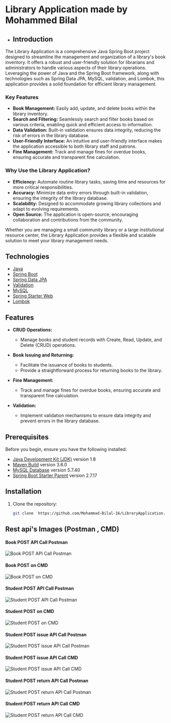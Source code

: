 # Library Application made by Mohammed Bilal

- ## Introduction

The Library Application is a comprehensive Java Spring Boot project designed to streamline the management and organization of a library's book inventory. It offers a robust and user-friendly solution for librarians and administrators to handle various aspects of their library operations. Leveraging the power of Java and the Spring Boot framework, along with technologies such as Spring Data JPA, MySQL, validation, and Lombok, this application provides a solid foundation for efficient library management.

### Key Features

- **Book Management:** Easily add, update, and delete books within the library inventory.
- **Search and Filtering:** Seamlessly search and filter books based on various criteria, enabling quick and efficient access to information.
- **Data Validation:** Built-in validation ensures data integrity, reducing the risk of errors in the library database.
- **User-Friendly Interface:** An intuitive and user-friendly interface makes the application accessible to both library staff and patrons.
- **Fine Management:** Track and manage fines for overdue books, ensuring accurate and transparent fine calculation.

### Why Use the Library Application?

- **Efficiency:** Automate routine library tasks, saving time and resources for more critical responsibilities.
- **Accuracy:** Minimize data entry errors through built-in validation, ensuring the integrity of the library database.
- **Scalability:** Designed to accommodate growing library collections and adapt to evolving requirements.
- **Open Source:** The application is open-source, encouraging collaboration and contributions from the community.

Whether you are managing a small community library or a large institutional resource center, the Library Application provides a flexible and scalable solution to meet your library management needs.

## Technologies
- [Java](https://www.java.com/)
- [Spring Boot](https://spring.io/projects/spring-boot)
- [Spring Data JPA](https://spring.io/projects/spring-data-jpa)
- [Validation](https://docs.spring.io/spring-framework/docs/current/reference/html/core.html#validation)
- [MySQL](https://www.mysql.com/)
- [Spring Starter Web](https://spring.io/guides/gs/spring-boot/)
- [Lombok](https://projectlombok.org/)

## Features
- **CRUD Operations:**
   - Manage books and student records with Create, Read, Update, and Delete (CRUD) operations.

- **Book Issuing and Returning:**
   - Facilitate the issuance of books to students.
   - Provide a straightforward process for returning books to the library.

- **Fine Management:**
   - Track and manage fines for overdue books, ensuring accurate and transparent fine calculation.

- **Validation:**
   - Implement validation mechanisms to ensure data integrity and prevent errors in the library database.

## Prerequisites

Before you begin, ensure you have the following installed:

- [Java Development Kit (JDK)](https://www.oracle.com/java/technologies/javase-downloads.html) version 1.8
- [Maven Build](https://maven.apache.org/download.cgi) version 3.6.0
- [MySQL Database](https://www.mysql.com/) version 5.7.40
- [Spring Boot Starter Parent](https://spring.io/projects/spring-boot) version 2.7.17

## Installation

1. Clone the repository:
   ```bash
   git clone  https://github.com/Mohammad-Bilal-16/LibraryApplication.git
   
## Rest api's Images (Postman , CMD)

#### Book POST API Call Postman

![Book POST API Call Postman](images/PostingBook.png)

#### Book POST on CMD
![Book POST on CMD](images/PostingBookCmd.png)

#### Student POST API Call Postman
![Student POST API Call Postman](images/PostingStudent.png)

#### Student POST on CMD
![Student POST on CMD](images/PostingStudentCmd.png)

#### Student POST **issue** API Call Postman
![Student POST **issue** API Call Postman](images/IssueingBookByStudent.png)

#### Student POST **issue** API Call CMD
![Student POST **issue** API Call CMD](images/IssueingBookByStudentCmd.png)

#### Student POST **return** API Call Postman
  ![Student POST **return** API Call Postman](images/ReturningBookLibrary.png)

#### Student POST **return** API Call CMD
  ![Student POST **return** API Call CMD](images/ReturningBookLibraryCmd.png)